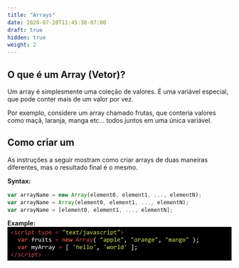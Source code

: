 ```yaml
---
title: "Arrays"
date: 2020-07-28T11:45:38-07:00
draft: true
hidden: true
weight: 2
---
```


## O que é um Array (Vetor)?

Um array é simplesmente uma coleção de valores. É uma variável especial, que pode conter mais de um valor por vez.

Por exemplo, considere um array chamado frutas, que conteria valores como maçã, laranja, manga etc... todos juntos em uma única variável. 

## Como criar um

As instruções a seguir mostram como criar arrays de duas maneiras diferentes, mas o resultado final é o mesmo.

<b>Syntax:</b>
```javascript
var arrayName = new Array(element0, element1, ..., elementN);
var arrayName = Array(element0, element1, ..., elementN);
var arrayName = [element0, element1, ..., elementN];
```

<b>Example:</b>
![#Can't find image](../img/syntax.png)
